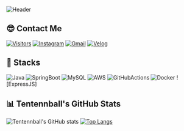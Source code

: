 ![Header](https://capsule-render.vercel.app/api?type=soft&color=auto&height=150&section=header&text=Welcome%20to%20my%20GitHub%20Profile&fontSize=40&animation=twinkling)

## 😎 Contact Me
[![Visitors](https://hits.seeyoufarm.com/api/count/incr/badge.svg?url=https%3A%2F%2Fgithub.com%2FTentennball%2Fhit-counter&count_bg=%2379C83D&title_bg=%23555555&icon=&icon_color=%23E7E7E7&title=hits&edge_flat=false)](https://hits.seeyoufarm.com)
[![Instagram](https://img.shields.io/badge/Instagram-E4405F?style=flat-square&logo=instagram&logoColor=white)](https://instagram.com/hoo_nisxd)
[![Gmail](https://img.shields.io/badge/Gmail-D14836?style=flat-square&logo=gmail&logoColor=white)](mailto:tenteniball@gmail.com)
[![Velog](https://img.shields.io/badge/Velog-20C997?style=flat-square&logo=velog&logoColor=white)](https://velog.io/@lth8905)

## 📌 Stacks
![Java](https://img.shields.io/badge/Java-007396?style=flat-square&logo=java&logoColor=white)
![SpringBoot](https://img.shields.io/badge/SpringBoot-6DB33F?style=flat-square&logo=springboot&logoColor=white)
![MySQL](https://img.shields.io/badge/MySQL-4479A1?style=flat-square&logo=mysql&logoColor=white)
![AWS](https://img.shields.io/badge/AWS-232F3E?style=flat-square&logo=amazonaws&logoColor=white)
![GitHubActions](https://img.shields.io/badge/GitHubActions-2088FF?style=flat-square&logo=githubactions&logoColor=white)
![Docker](https://img.shields.io/badge/Docker-2496ED?style=flat-square&logo=docker&logoColor=white)
![ExpressJS]

## 📊 Tentennball's GitHub Stats
![Tentennball's GitHub stats](https://github-readme-stats.vercel.app/api?username=Tentennball&show_icons=true&theme=radical)
[![Top Langs](https://github-readme-stats.vercel.app/api/top-langs/?username=Tentennball&layout=compact)](https://github.com/anuraghazra/github-readme-stats)
